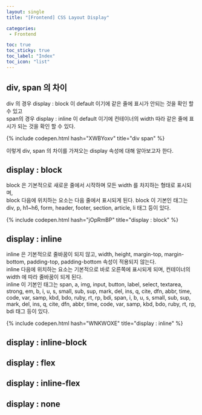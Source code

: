 ```yaml
---
layout: single
title: "[Frontend] CSS Layout Display"

categories:
 - Frontend

toc: true
toc_sticky: true
toc_label: "Index"
toc_icon: "list"
---
```


## div, span 의 차이

div 의 경우 display : block 이 default 이기에 같은 줄에 표시가 안되는 것을 확인 할 수 있고  
span의 경우 display : inline 이 default 이기에 컨테이너의 width 따라 같은 줄에 표시가 되는 것을 확인 할 수 있다.

{% include codepen.html hash="XWBYoxv" title="div span" %}

이렇게 div, span 의 차이를 가져오는 display 속성에 대해 알아보고자 한다.

## display : block

block 은 기본적으로 새로운 줄에서 시작하며 모든 width 를 차지하는 형태로 표시되며,  
block 다음에 위치하는 요소는 다음 줄에서 표시되게 된다.
block 이 기본인 태그는 div, p, h1~h6, form, header, footer, section, article, li 태그 등이 있다.  

{% include codepen.html hash="jOpRmBP" title="display : block" %}

## display : inline

inline 은 기본적으로 줄바꿈이 되지 않고, width, height, margin-top, margin-bottom, padding-top, padding-bottom 속성이 적용되지 않는다.  
inline 다음에 위치하는 요소는 기본적으로 바로 오른쪽에 표시되게 되며, 컨테이너의 width 에 따라 줄바꿈이 되게 된다.  
inline 이 기본인 태그는 span, a, img, input, button, label, select, textarea, strong, em, b, i, u, s, small, sub, sup, mark, del, ins, q, cite, dfn, abbr, time, code, var, samp, kbd, bdo, ruby, rt, rp, bdi, span, i, b, u, s, small, sub, sup, mark, del, ins, q, cite, dfn, abbr, time, code, var, samp, kbd, bdo, ruby, rt, rp, bdi 태그 등이 있다.

{% include codepen.html hash="WNKWOXE" title="display : inline" %}

## display : inline-block

## display : flex

## display : inline-flex

## display : none